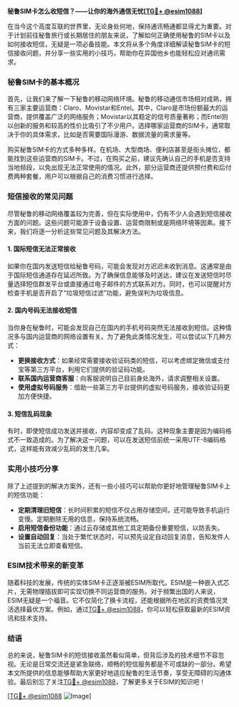 **秘鲁SIM卡怎么收短信？——让你的海外通信无忧[[TG💪+ @esim1088](https://t.me/s/esim1088)]**

在当今这个高度互联的世界里，无论身处何地，保持通讯畅通都显得尤为重要。对于计划前往秘鲁旅行或长期居住的朋友来说，了解如何正确使用秘鲁的SIM卡以及如何接收短信，无疑是一项必备技能。本文将从多个角度详细解读秘鲁SIM卡的短信接收问题，并分享一些实用的小技巧，帮助你在异国他乡也能轻松应对通讯需求。

### 秘鲁SIM卡的基本概况

首先，让我们来了解一下秘鲁的移动网络环境。秘鲁的移动通信市场相对成熟，拥有三家主要运营商：Claro、Movistar和Entel。其中，Claro是市场份额最大的运营商，提供覆盖广泛的网络服务；Movistar以其稳定的信号质量著称；而Entel则以创新的服务和较高的性价比吸引了不少用户。选择哪家运营商的SIM卡，通常取决于你的具体需求，比如是否需要国际漫游、数据流量的需求量等。

购买秘鲁SIM卡的方式多种多样。在机场、大型商场、便利店甚至是街头摊位，都能找到这些运营商的SIM卡。不过，在购买之前，建议先确认自己的手机是否支持当地频段，以免出现无法正常使用的情况。此外，部分运营商还提供预付费和后付费两种套餐，用户可以根据自己的消费习惯进行选择。

### 短信接收的常见问题

尽管秘鲁的移动网络覆盖较为完善，但在实际使用中，仍有不少人会遇到短信接收方面的问题。这些问题可能源于设备设置、运营商限制或是网络环境等因素。接下来，我们将逐一分析这些常见问题及其解决方法。

#### 1. 国际短信无法正常接收

如果你在国内发送短信给秘鲁号码，可能会发现对方迟迟未收到消息。这通常是由于国际短信通道存在延迟所致。为了确保信息能够及时送达，建议在发送短信时尽量选择短信群发平台或直接通过电子邮件的方式联系对方。同时，也可以提醒对方检查手机是否开启了“垃圾短信过滤”功能，避免误判为垃圾信息。

#### 2. 国内号码无法接收短信

当你身在秘鲁时，可能会发现自己在国内的手机号码突然无法接收到短信。这种情况多与国内运营商的网络设置有关。为了避免此类情况发生，可以尝试以下几种方式：

- **更换接收方式**：如果经常需要接收验证码类的短信，可以考虑绑定微信或支付宝等第三方平台，利用它们提供的验证码功能。
- **联系国内运营商客服**：向客服说明自己目前身处海外，请求调整相关设置。
- **使用虚拟号码服务**：借助一些第三方平台提供的虚拟号码服务，接收验证码更加方便快捷。

#### 3. 短信乱码现象

有时，即使短信成功发送并接收，内容却变成了乱码。这种现象主要是因为编码格式不一致造成的。为了解决这一问题，可以在发送短信前统一采用UTF-8编码格式，这样能有效减少乱码的发生几率。

### 实用小技巧分享

除了上述提到的解决方案外，还有一些小技巧可以帮助你更好地管理秘鲁SIM卡上的短信功能：

- **定期清理旧短信**：长时间积累的短信不仅占用存储空间，还可能导致手机运行变慢。定期删除无用的信息，保持系统流畅。
- **启用短信备份功能**：通过云存储或其他工具定期备份重要短信，以防丢失。
- **设置自动回复**：当处于繁忙状态时，可以预先设定自动回复消息，告知发件人当前无法立即查看短信。

### ESIM技术带来的新变革

随着科技的发展，传统的实体SIM卡正逐渐被ESIM所取代。ESIM是一种嵌入式芯片，无需物理插拔即可实现切换不同运营商的服务。对于频繁出国的人来说，ESIM无疑是一个福音。它不仅简化了换卡流程，还能根据所在地区的资费情况灵活选择最优方案。例如，通过[TG💪+ @esim1088](https://t.me/s/esim1088)，你可以轻松获取最新的ESIM资讯和技术支持。

### 结语

总的来说，秘鲁SIM卡的短信接收虽然看似简单，但背后涉及的技术细节不容忽视。无论是日常交流还是紧急联络，顺畅的短信服务都是不可或缺的一部分。希望本文所提供的信息能够帮助大家更好地适应秘鲁的生活节奏，享受无障碍的沟通体验。最后别忘了关注[TG💪+ @esim1088](https://t.me/s/esim1088)，了解更多关于ESIM的知识吧！

[[TG💪+ @esim1088](https://t.me/s/esim1088) ![Image](https://i.postimg.cc/4NQfJmqS/Snipaste-2025-05-13-00-14-12.png)]